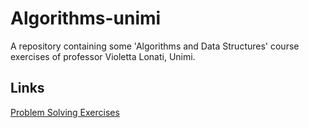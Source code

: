 # Algorithms-unimi
A repository containing some 'Algorithms and Data Structures' course exercises of professor Violetta Lonati, Unimi.

## Links
[Problem Solving Exercises](https://lonati.di.unimi.it/algolab-go/22-23/materiale/settimana01/02-problemSolvingEOsservazioniDichiarative.pdf)